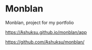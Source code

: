 # Monblan
Monblan, project for my portfolio


https://Ashuksu.github.io/monblan/app

https://github.com/Ashuksu/monblan/
